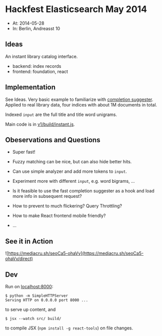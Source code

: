 Hackfest Elasticsearch May 2014
===============================

* At: 2014-05-28
* In: Berlin, Andreasst 10


Ideas
-----

An instant library catalog interface.

* backend: index records
* frontend: foundation, react


Implementation
--------------

See Ideas. Very basic example to familiarize with [completion suggester](http://www.elasticsearch.org/guide/en/elasticsearch/reference/current/search-suggesters-completion.html).
Applied to real library data, four indices with about 1M documents in total.

Indexed `input` are the full title and title word unigrams.

Main code is in [v1/build/instant.js](https://github.com/miku/elasticsearch-hackfest-2014-05-28/blob/master/v1/build/instant.js).


Obeservations and Questions
---------------------------

* Super fast!
* Fuzzy matching can be nice, but can also hide better hits.
* Can use simple analyzer and add more tokens to `input`.
* Experiment more with different `input`, e.g. word bigrams, ...

* Is it feasible to use the fast completion suggester as a hook and load more info in subsequent request?
* How to prevent to much flickering? Query Throttling?
* How to make React frontend mobile friendly?
* ...


See it in Action
----------------

![https://mediacru.sh/seoCa5-ohaVv](https://mediacru.sh/seoCa5-ohaVv/direct)

Dev
---

Run on [localhost:8000](http://localhost:8000):

    $ python -m SimpleHTTPServer
    Serving HTTP on 0.0.0.0 port 8000 ...

to serve up content, and

    $ jsx --watch src/ build/

to compile JSX (`npm install -g react-tools`) on file changes.
